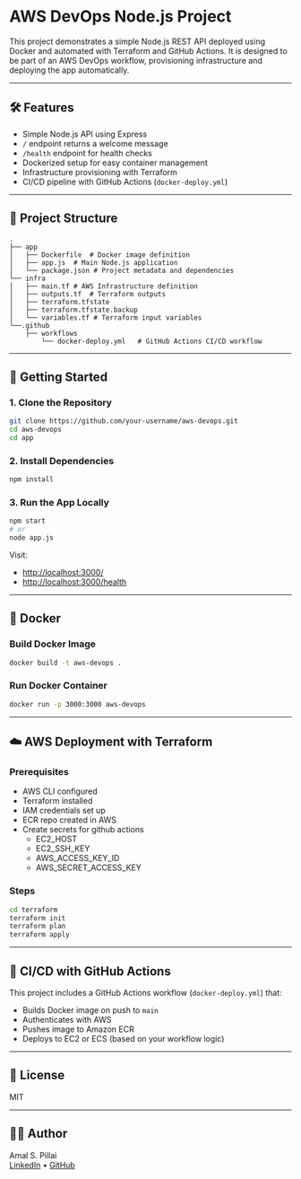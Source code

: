 # AWS DevOps Node.js Project

This project demonstrates a simple Node.js REST API deployed using Docker and automated with Terraform and GitHub Actions. It is designed to be part of an AWS DevOps workflow, provisioning infrastructure and deploying the app automatically.

---

## 🛠 Features

- Simple Node.js API using Express
- `/` endpoint returns a welcome message
- `/health` endpoint for health checks
- Dockerized setup for easy container management
- Infrastructure provisioning with Terraform
- CI/CD pipeline with GitHub Actions (`docker-deploy.yml`)

---

## 📁 Project Structure

```
.
├── app
│   ├── Dockerfile  # Docker image definition
│   ├── app.js  # Main Node.js application
│   └── package.json # Project metadata and dependencies
└── infra
│   ├── main.tf # AWS Infrastructure definition
│   ├── outputs.tf  # Terraform outputs 
│   ├── terraform.tfstate
│   ├── terraform.tfstate.backup
│   └── variables.tf # Terraform input variables
└──.github
    ├── workflows
        └── docker-deploy.yml   # GitHub Actions CI/CD workflow
```

---

## 🚀 Getting Started

### 1. Clone the Repository

```bash
git clone https://github.com/your-username/aws-devops.git
cd aws-devops
cd app
```

### 2. Install Dependencies

```bash
npm install
```

### 3. Run the App Locally

```bash
npm start
# or
node app.js
```

Visit:  
- [http://localhost:3000/](http://localhost:3000/)  
- [http://localhost:3000/health](http://localhost:3000/health)

---

## 🐳 Docker

### Build Docker Image

```bash
docker build -t aws-devops .
```

### Run Docker Container

```bash
docker run -p 3000:3000 aws-devops
```

---

## ☁️ AWS Deployment with Terraform

### Prerequisites

- AWS CLI configured
- Terraform installed
- IAM credentials set up
- ECR repo created in AWS
- Create secrets for github actions
    * EC2_HOST
    * EC2_SSH_KEY
    * AWS_ACCESS_KEY_ID
    * AWS_SECRET_ACCESS_KEY

### Steps

```bash
cd terraform
terraform init
terraform plan
terraform apply
```

---

## 🔄 CI/CD with GitHub Actions

This project includes a GitHub Actions workflow (`docker-deploy.yml`) that:

- Builds Docker image on push to `main`
- Authenticates with AWS
- Pushes image to Amazon ECR
- Deploys to EC2 or ECS (based on your workflow logic)

---

## 📄 License

MIT

---

## 🙋‍♂️ Author

Amal S. Pillai  
[LinkedIn](https://linkedin.com/in/amal-s-pillai-36344a230) • [GitHub](https://github.com/amalspillai02)